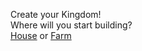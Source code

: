 Create your Kingdom!   
Where will you start building?  
[House](https://github.com/RalphAyala/Kingdom/blob/master/house.md) or [Farm]()